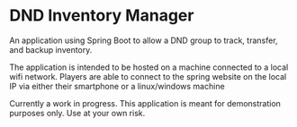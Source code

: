 # DND Inventory Manager
An application using Spring Boot to allow a DND group to track, transfer, and backup inventory.

The application is intended to be hosted on a machine connected to a local wifi network. Players are able to connect to the spring website on the local IP via either their smartphone or a linux/windows machine

Currently a work in progress. This application is meant for demonstration purposes only. Use at your own risk.
